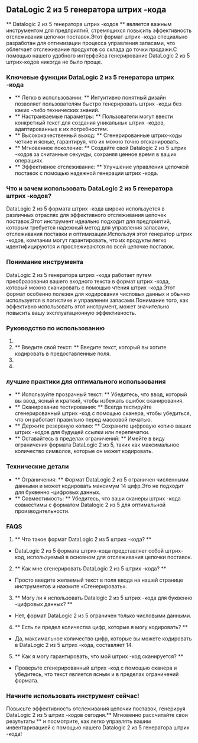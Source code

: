 ## DataLogic 2 из 5 генератора штрих -кода

** Datalogic 2 из 5 генератора штрих -кодов ** является важным инструментом для предприятий, стремящихся повысить эффективность отслеживания цепочки поставок.Этот формат штрих -кода специально разработан для оптимизации процесса управления запасами, что облегчает отслеживание продуктов со склада до точки продажи.С помощью нашего удобного интерфейса генерирование DataLogic 2 из 5 штрих-кодов никогда не было проще.

### Ключевые функции DataLogic 2 из 5 генератора штрих -кода
- ** Легко в использовании: ** Интуитивно понятный дизайн позволяет пользователям быстро генерировать штрих -коды без каких -либо технических знаний.
- ** Настраиваемые параметры: ** Пользователи могут ввести конкретный текст для создания уникальных штрих -кодов, адаптированных к их потребностям.
- ** Высококачественный выход: ** Сгенерированные штрих-коды четкие и ясные, гарантируя, что их можно точно отсканировать.
- ** Мгновенное поколение: ** Создайте свой Datalogic 2 из 5 штрих -кодов за считанные секунды, сохраняя ценное время в ваших операциях.
- ** Эффективное отслеживание: ** Улучшение управления цепочкой поставок с помощью надежной генерации штрих -кода.

### Что и зачем использовать DataLogic 2 из 5 генератора штрих -кодов?
DataLogic 2 из 5 формата штрих -кода широко используется в различных отраслях для эффективного отслеживания цепочек поставок.Этот инструмент идеально подходит для предприятий, которым требуется надежный метод для управления запасами, отслеживания поставки и оптимизации.Используя этот генератор штрих -кодов, компании могут гарантировать, что их продукты легко идентифицируются и прослеживаются по всей цепочке поставок.

### Понимание инструмента
DataLogic 2 из 5 генератора штрих -кода работает путем преобразования вашего входного текста в формат штрих -кода, который можно сканировать с помощью чтения штрих -кода.Этот формат особенно полезен для кодирования числовых данных и обычно используется в логистике и управлении запасами.Понимание того, как эффективно использовать этот инструмент, может значительно повысить вашу эксплуатационную эффективность.

### Руководство по использованию
1.
2. ** Введите свой текст: ** Введите текст, который вы хотите кодировать в предоставленные поля.
3.
4.

### лучшие практики для оптимального использования
- ** Используйте прозрачный текст: ** Убедитесь, что ввод, который вы ввод, ясный и краткий, чтобы избежать ошибок сканирования.
- ** Сканирование тестирования: ** Всегда тестируйте сгенерированный штрих -код с помощью сканера, чтобы убедиться, что он работает правильно перед массовой печатью.
- ** Держите резервную копию: ** Сохраните цифровую копию ваших штрих -кодов для будущей ссылки или перепечатки.
- ** Оставайтесь в пределах ограничений: ** Имейте в виду ограничения формата DataLogic 2 из 5, таких как максимальное количество символов, которые он может кодировать.

### Технические детали
- ** Ограничения: ** Формат DataLogic 2 из 5 ограничен численными данными и может кодировать максимум 14 цифр.Это не подходит для буквенно -цифровых данных.
- ** Совместимость: ** Убедитесь, что ваши сканеры штрих -кода совместимы с форматом Datalogic 2 из 5 для оптимальной производительности.

### FAQS

1. ** Что такое формат DataLogic 2 из 5 штрих -кода? **
- DataLogic 2 из 5 формата штрих-кода представляет собой штрих-код, используемый в основном для отслеживания цепочки поставок.

2. ** Как мне сгенерировать DataLogic 2 из 5 штрих -кода? **
- Просто введите желаемый текст в поля ввода на нашей странице инструментов и нажмите «Сгенерировать».

3. ** Могу ли я использовать Datalogic 2 из 5 штрих -кода для буквенно -цифровых данных? **
- Нет, формат DataLogic 2 из 5 ограничен только числовыми данными.

4. ** Есть ли предел количества цифр, которые я могу кодировать? **
- Да, максимальное количество цифр, которые вы можете кодировать в DataLogic 2 из 5 штрих -кода, составляет 14.

5. ** Как я могу гарантировать, что мой штрих -код сканируется? **
- Проверьте сгенерированный штрих -код с помощью сканера и убедитесь, что текст является ясным и в пределах ограничений формата.

### Начните использовать инструмент сейчас!
Повысьте эффективность отслеживания цепочки поставок, генерируя DataLogic 2 из 5 штрих -кодов сегодня.** Мгновенно рассчитайте свои результаты ** и посмотрите, как легко управлять вашим инвентаризацией с помощью нашего Datalogic 2 из 5 генератора штрих -кода!
